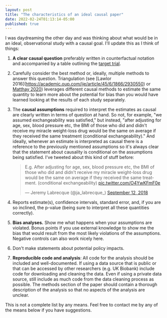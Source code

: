 ```yaml
---
layout: post
title: "The characteristics of an ideal causal paper"
date: 2022-02-24T01:13:14-05:00
published: true
---
```


I was daydreaming the other day and was thinking about what would be in an ideal, observational study with a causal goal. I'll update this as I think of things:

1) **A clear causal question** preferably written in counterfactual notation and accompanied by a table outlining the [target trial](https://www.ncbi.nlm.nih.gov/pmc/articles/PMC5550532/).       

2) Carefully consider the best method or, ideally, multiple methods to answer this question. Triangulation (see [Lawlor 2016[(https://academic.oup.com/ije/article/45/6/1866/2930550) or [Matthay 2020](https://www.sciencedirect.com/science/article/pii/S2352827319301545)) leverages different causal methods to estimate the same quantity to learn more about the potential for bias than you would have learned looking at the results of each study separately.

3) The **causal assumptions** required to interpret the estimates as causal are clearly written in terms of question at hand. So not, for example, "we assumed exchangeability was satisfied," but instead, "after adjusting for age, sex, blood pressure etc, the BMI of those who did and didn't receive my miracle weight-loss drug would be the same on average if they received the same treatment (conditional exchangeability)." And ideally, whenever an estimate is interpreted as causal there is a reference to the previously mentioned assumptions so it's always clear that the statement about causality is conditional on the assumptions being satisfied. I've tweeted about this kind of stuff before:  <blockquote class="twitter-tweet"><p lang="en" dir="ltr">E.g. After adjusting for age, sex, blood pressure etc, the BMI of those who did and didn&#39;t receive my miracle weight-loss drug would be the same on average if they received the same treatment. (conditional exchangeability) <a href="https://t.co/O4YwKFmF0e">pic.twitter.com/O4YwKFmF0e</a></p>&mdash; Jeremy Labrecque (@ja_labrecque_) <a href="https://twitter.com/ja_labrecque_/status/1039951782259118082?ref_src=twsrc%5Etfw">September 12, 2018</a></blockquote> <script async src="https://platform.twitter.com/widgets.js" charset="utf-8"></script>

4) Reports estimate(s), confidence intervals, standard error, and, if you are so inclined, the p-value (being sure to interpret all these quantities correctly).

5) **Bias analyses.** Show me what happens when your assumptions are violated. Bonus points if you use external knowledge to show me the bias that would result from the most likely violations of the assumptions. Negative controls can also work nicely here.

6) Don't make statements about potential policy impacts. 

7) **Reproducible code and analysis**: All code for the analysis should be included and well-documented. If using a data source that is public or that can be accessed by other researchers (e.g. UK Biobank) include code for downloading and cleaning the data. Even if using a private data source, still include as much code from the data cleaning process as possible. The methods section of the paper should contain a thorough description of the analysis so that no aspects of the analysis are unclear.

This is not a complete list by any means. Feel free to contact me by any of the means below if you have suggestions.





